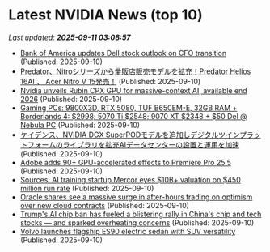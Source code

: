 # Latest NVIDIA News (top 10)
_Last updated: **2025-09-11 03:08:57**_

- [Bank of America updates Dell stock outlook on CFO transition](https://www.thestreet.com/technology/bank-of-america-updates-dell-stock-outlook-on-cfo-transition) (Published: 2025-09-10)
- [Predator、Nitroシリーズから量販店販売モデルを拡充！Predator Helios 16AI 、 Acer Nitro V 15発売！](https://prtimes.jp/main/html/rd/p/000001030.000000640.html) (Published: 2025-09-10)
- [Nvidia unveils Rubin CPX GPU for massive-context AI, available end 2026](https://www.digitimes.com/news/a20250910VL202/nvidia-rubin-gpu-2026-software.html) (Published: 2025-09-10)
- [Gaming PCs: 9800X3D, RTX 5080, TUF B650EM-E, 32GB RAM + Borderlands 4: $2998; 5070 Ti $2548; 9070 XT $2348 + $50 Del @ Nebula PC](https://www.ozbargain.com.au/node/923510) (Published: 2025-09-10)
- [ケイデンス、NVIDIA DGX SuperPODモデルを追加しデジタルツインプラットフォームのライブラリを拡充AIデータセンターの設置と運用を加速](https://prtimes.jp/main/html/rd/p/000000014.000157775.html) (Published: 2025-09-10)
- [Adobe adds 90+ GPU-accelerated effects to Premiere Pro 25.5](https://www.notebookcheck.net/Adobe-adds-90-GPU-accelerated-effects-to-Premiere-Pro-25-5.1110697.0.html) (Published: 2025-09-10)
- [Sources: AI training startup Mercor eyes $10B+ valuation on $450 million run rate](https://techcrunch.com/2025/09/09/sources-ai-training-startup-mercor-eyes-10b-valuation-on-450-million-run-rate/) (Published: 2025-09-10)
- [Oracle shares see a massive surge in after-hours trading on optimism over new cloud contracts](https://www.businessinsider.com/oracle-shares-surge-on-cloud-infrastructure-contracts-optimism-earnings-2025-9) (Published: 2025-09-10)
- [Trump's AI chip ban has fueled a blistering rally in China's chip and tech stocks — and sparked overheating concerns](https://www.businessinsider.com/trump-nvidia-ai-chip-ban-china-chip-tech-stock-overheating-2025-9) (Published: 2025-09-10)
- [Volvo launches flagship ES90 electric sedan with SUV versatility](https://newatlas.com/automotive/volvo-es90-electric/) (Published: 2025-09-10)
